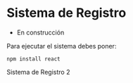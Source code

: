 <h1>Sistema de Registro</h1>

- En construcción

Para ejecutar el sistema debes poner:

```npm install react```

Sistema de Registro 2
